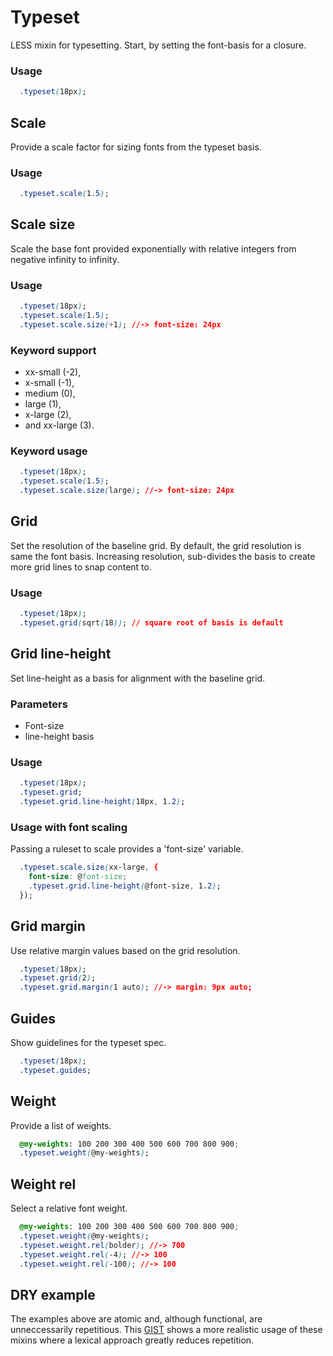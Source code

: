 # Typeset

LESS mixin for typesetting. Start, by setting the font-basis for a closure.

### Usage

```css
  .typeset(18px);
```

## Scale

Provide a scale factor for sizing fonts from the typeset basis.

### Usage

```css
  .typeset.scale(1.5);
```

## Scale size

Scale the base font provided exponentially with relative integers from negative infinity to infinity.

### Usage
```css
  .typeset(18px);
  .typeset.scale(1.5);
  .typeset.scale.size(+1); //-> font-size: 24px
```

### Keyword support
- xx-small (-2), 
- x-small (-1), 
- medium (0), 
- large (1), 
- x-large (2), 
- and xx-large (3).

### Keyword usage
```css
  .typeset(18px);
  .typeset.scale(1.5);
  .typeset.scale.size(large); //-> font-size: 24px
```

## Grid
Set the resolution of the baseline grid. By default, the grid resolution is same the font basis. Increasing resolution, sub-divides the basis to create more grid lines to snap content to.

### Usage
```css
  .typeset(18px);
  .typeset.grid(sqrt(18)); // square root of basis is default
```

## Grid line-height
Set line-height as a basis for alignment with the baseline grid. 

### Parameters
- Font-size
- line-height basis

### Usage
```css
  .typeset(18px);
  .typeset.grid;
  .typeset.grid.line-height(18px, 1.2);
```

### Usage with font scaling 
Passing a ruleset to scale provides a 'font-size' variable.
```css
  .typeset.scale.size(xx-large, {
    font-size: @font-size;
    .typeset.grid.line-height(@font-size, 1.2);
  });
```

## Grid margin
Use relative margin values based on the grid resolution.
```css
  .typeset(18px);
  .typeset.grid(2);
  .typeset.grid.margin(1 auto); //-> margin: 9px auto;
```


## Guides
Show guidelines for the typeset spec.
```css
  .typeset(18px);
  .typeset.guides;
```

## Weight
Provide a list of weights.
```css
  @my-weights: 100 200 300 400 500 600 700 800 900;
  .typeset.weight(@my-weights);
```
## Weight rel
Select a relative font weight.
```css
  @my-weights: 100 200 300 400 500 600 700 800 900;
  .typeset.weight(@my-weights);
  .typeset.weight.rel(bolder); //-> 700
  .typeset.weight.rel(-4); //-> 100
  .typeset.weight.rel(-100); //-> 100
```

## DRY example
The examples above are atomic and, although functional, are unneccessarily repetitious. This [GIST](#) shows a more realistic usage of these mixins where a lexical approach greatly reduces repetition.
